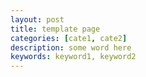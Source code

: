 ```yaml
---
layout: post
title: template page
categories: [cate1, cate2]
description: some word here
keywords: keyword1, keyword2
---
```






